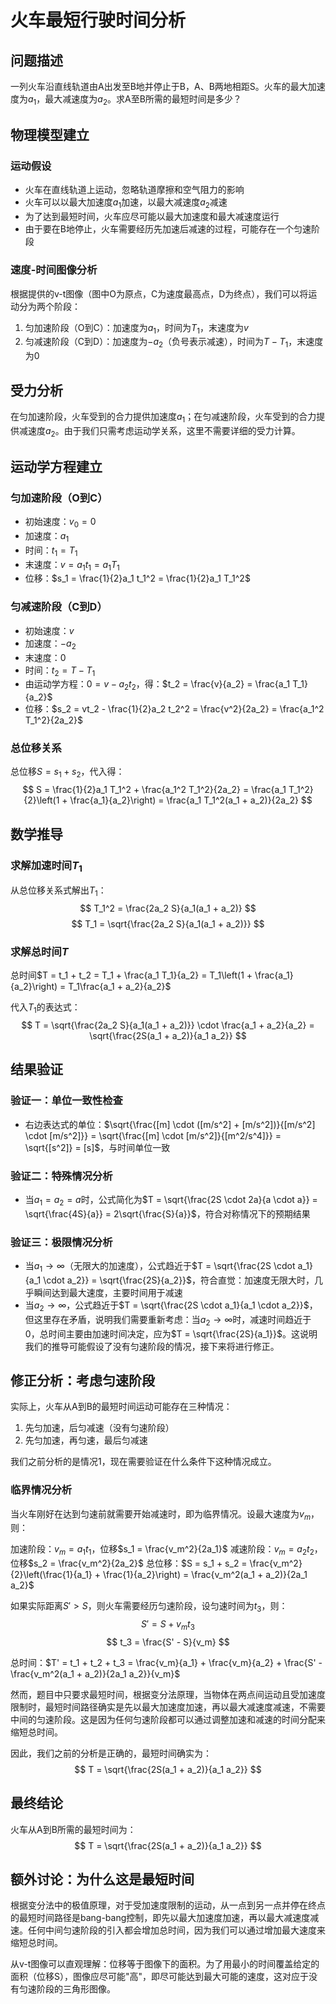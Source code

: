 # 火车最短行驶时间分析

## 问题描述

一列火车沿直线轨道由A出发至B地并停止于B，A、B两地相距S。火车的最大加速度为$a_1$，最大减速度为$a_2$。求A至B所需的最短时间是多少？

## 物理模型建立

### 运动假设
- 火车在直线轨道上运动，忽略轨道摩擦和空气阻力的影响
- 火车可以以最大加速度$a_1$加速，以最大减速度$a_2$减速
- 为了达到最短时间，火车应尽可能以最大加速度和最大减速度运行
- 由于要在B地停止，火车需要经历先加速后减速的过程，可能存在一个匀速阶段

### 速度-时间图像分析

根据提供的v-t图像（图中O为原点，C为速度最高点，D为终点），我们可以将运动分为两个阶段：
1. 匀加速阶段（O到C）：加速度为$a_1$，时间为$T_1$，末速度为$v$
2. 匀减速阶段（C到D）：加速度为$-a_2$（负号表示减速），时间为$T-T_1$，末速度为0

## 受力分析

在匀加速阶段，火车受到的合力提供加速度$a_1$；在匀减速阶段，火车受到的合力提供减速度$a_2$。由于我们只需考虑运动学关系，这里不需要详细的受力计算。

## 运动学方程建立

### 匀加速阶段（O到C）
- 初始速度：$v_0 = 0$
- 加速度：$a_1$
- 时间：$t_1 = T_1$
- 末速度：$v = a_1 t_1 = a_1 T_1$
- 位移：$s_1 = \frac{1}{2}a_1 t_1^2 = \frac{1}{2}a_1 T_1^2$

### 匀减速阶段（C到D）
- 初始速度：$v$
- 加速度：$-a_2$
- 末速度：$0$
- 时间：$t_2 = T - T_1$
- 由运动学方程：$0 = v - a_2 t_2$，得：$t_2 = \frac{v}{a_2} = \frac{a_1 T_1}{a_2}$
- 位移：$s_2 = vt_2 - \frac{1}{2}a_2 t_2^2 = \frac{v^2}{2a_2} = \frac{a_1^2 T_1^2}{2a_2}$

### 总位移关系
总位移$S = s_1 + s_2$，代入得：
$$
S = \frac{1}{2}a_1 T_1^2 + \frac{a_1^2 T_1^2}{2a_2} = \frac{a_1 T_1^2}{2}\left(1 + \frac{a_1}{a_2}\right) = \frac{a_1 T_1^2(a_1 + a_2)}{2a_2}
$$

## 数学推导

### 求解加速时间$T_1$
从总位移关系式解出$T_1$：
$$
T_1^2 = \frac{2a_2 S}{a_1(a_1 + a_2)}
$$
$$
T_1 = \sqrt{\frac{2a_2 S}{a_1(a_1 + a_2)}}
$$

### 求解总时间$T$
总时间$T = t_1 + t_2 = T_1 + \frac{a_1 T_1}{a_2} = T_1\left(1 + \frac{a_1}{a_2}\right) = T_1\frac{a_1 + a_2}{a_2}$

代入$T_1$的表达式：
$$
T = \sqrt{\frac{2a_2 S}{a_1(a_1 + a_2)}} \cdot \frac{a_1 + a_2}{a_2} = \sqrt{\frac{2S(a_1 + a_2)}{a_1 a_2}}
$$

## 结果验证

### 验证一：单位一致性检查
- 右边表达式的单位：$\sqrt{\frac{[m] \cdot ([m/s^2] + [m/s^2])}{[m/s^2] \cdot [m/s^2]}} = \sqrt{\frac{[m] \cdot [m/s^2]}{[m^2/s^4]}} = \sqrt{[s^2]} = [s]$，与时间单位一致

### 验证二：特殊情况分析
- 当$a_1 = a_2 = a$时，公式简化为$T = \sqrt{\frac{2S \cdot 2a}{a \cdot a}} = \sqrt{\frac{4S}{a}} = 2\sqrt{\frac{S}{a}}$，符合对称情况下的预期结果

### 验证三：极限情况分析
- 当$a_1 \to \infty$（无限大的加速度），公式趋近于$T = \sqrt{\frac{2S \cdot a_1}{a_1 \cdot a_2}} = \sqrt{\frac{2S}{a_2}}$，符合直觉：加速度无限大时，几乎瞬间达到最大速度，主要时间用于减速
- 当$a_2 \to \infty$，公式趋近于$T = \sqrt{\frac{2S \cdot a_1}{a_1 \cdot a_2}}$，但这里存在矛盾，说明我们需要重新考虑：当$a_2 \to \infty$时，减速时间趋近于0，总时间主要由加速时间决定，应为$T = \sqrt{\frac{2S}{a_1}}$。这说明我们的推导可能假设了没有匀速阶段的情况，接下来将进行修正。

## 修正分析：考虑匀速阶段

实际上，火车从A到B的最短时间运动可能存在三种情况：
1. 先匀加速，后匀减速（没有匀速阶段）
2. 先匀加速，再匀速，最后匀减速

我们之前分析的是情况1，现在需要验证在什么条件下这种情况成立。

### 临界情况分析

当火车刚好在达到匀速前就需要开始减速时，即为临界情况。设最大速度为$v_m$，则：

加速阶段：$v_m = a_1 t_1$，位移$s_1 = \frac{v_m^2}{2a_1}$
减速阶段：$v_m = a_2 t_2$，位移$s_2 = \frac{v_m^2}{2a_2}$
总位移：$S = s_1 + s_2 = \frac{v_m^2}{2}\left(\frac{1}{a_1} + \frac{1}{a_2}\right) = \frac{v_m^2(a_1 + a_2)}{2a_1 a_2}$

如果实际距离$S' > S$，则火车需要经历匀速阶段，设匀速时间为$t_3$，则：
$$
S' = S + v_m t_3
$$
$$
t_3 = \frac{S' - S}{v_m}
$$

总时间：$T' = t_1 + t_2 + t_3 = \frac{v_m}{a_1} + \frac{v_m}{a_2} + \frac{S' - \frac{v_m^2(a_1 + a_2)}{2a_1 a_2}}{v_m}$

然而，题目中只要求最短时间，根据变分法原理，当物体在两点间运动且受加速度限制时，最短时间路径确实是先以最大加速度加速，再以最大减速度减速，不需要中间的匀速阶段。这是因为任何匀速阶段都可以通过调整加速和减速的时间分配来缩短总时间。

因此，我们之前的分析是正确的，最短时间确实为：
$$
T = \sqrt{\frac{2S(a_1 + a_2)}{a_1 a_2}}
$$

## 最终结论

火车从A到B所需的最短时间为：
$$
T = \sqrt{\frac{2S(a_1 + a_2)}{a_1 a_2}}
$$

## 额外讨论：为什么这是最短时间

根据变分法中的极值原理，对于受加速度限制的运动，从一点到另一点并停在终点的最短时间路径是bang-bang控制，即先以最大加速度加速，再以最大减速度减速。任何中间匀速阶段的引入都会增加总时间，因为我们可以通过增加最大速度来缩短总时间。

从v-t图像可以直观理解：位移等于图像下的面积。为了用最小的时间覆盖给定的面积（位移S），图像应尽可能"高"，即尽可能达到最大可能的速度，这对应于没有匀速阶段的三角形图像。
